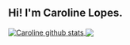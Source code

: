 ## Hi! I'm Caroline Lopes.

<!--
**lpmtm/lpmtm** is a ✨ _special_ ✨ repository because its `README.md` (this file) appears on your GitHub profile.

Here are some ideas to get you started:

- 🔭 I’m currently working on ...
- 🌱 I’m currently learning ...
- 👯 I’m looking to collaborate on ...
- 🤔 I’m looking for help with ...
- 💬 Ask me about ...
- 📫 How to reach me: ...
- 😄 Pronouns: ...
- ⚡ Fun fact: ...
-->
<div>
  <a href="https://github.com/lpmtm/github-readme-stats">
  <img align="center" src="https://github-readme-stats.vercel.app/api?username=lpmtm&show_icons=true&include_all_commits=true&theme=buefy&hide_border=true" alt="Caroline github stats" /> 
  </a> <a href="https://github.com/lpmtm/github-readme-stats">
  <img align="center" src="https://github-readme-stats.vercel.app/api/top-langs/? 
  username=lpmtm&layout=compact&theme=buefy&hide_border=true" /></a> 
</div>
